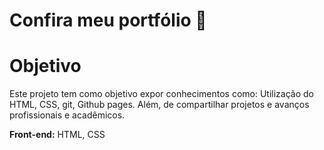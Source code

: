 
# Confira meu portfólio 💫


# Objetivo

Este projeto tem como objetivo expor conhecimentos como: Utilização do HTML, CSS, git, Github pages. Além, de compartilhar projetos e avanços profissionais e acadêmicos.



**Front-end:** HTML, CSS



